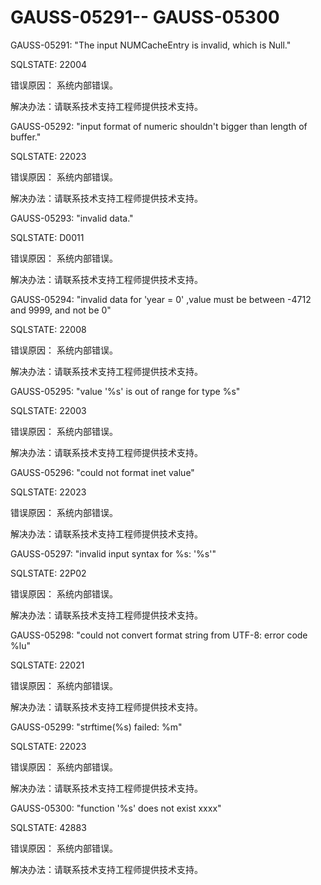 # GAUSS-05291-- GAUSS-05300<a name="ZH-CN_TOPIC_0302073653"></a>

GAUSS-05291: "The input NUMCacheEntry is invalid, which is Null."

SQLSTATE: 22004

错误原因： 系统内部错误。

解决办法：请联系技术支持工程师提供技术支持。

GAUSS-05292: "input format of numeric shouldn't bigger than length of buffer."

SQLSTATE: 22023

错误原因： 系统内部错误。

解决办法：请联系技术支持工程师提供技术支持。

GAUSS-05293: "invalid data."

SQLSTATE: D0011

错误原因： 系统内部错误。

解决办法：请联系技术支持工程师提供技术支持。

GAUSS-05294: "invalid data for 'year = 0' ,value must be between -4712 and 9999, and not be 0"

SQLSTATE: 22008

错误原因： 系统内部错误。

解决办法：请联系技术支持工程师提供技术支持。

GAUSS-05295: "value '%s' is out of range for type %s"

SQLSTATE: 22003

错误原因： 系统内部错误。

解决办法：请联系技术支持工程师提供技术支持。

GAUSS-05296: "could not format inet value"

SQLSTATE: 22023

错误原因： 系统内部错误。

解决办法：请联系技术支持工程师提供技术支持。

GAUSS-05297: "invalid input syntax for %s: '%s'"

SQLSTATE: 22P02

错误原因： 系统内部错误。

解决办法：请联系技术支持工程师提供技术支持。

GAUSS-05298: "could not convert format string from UTF-8: error code %lu"

SQLSTATE: 22021

错误原因： 系统内部错误。

解决办法：请联系技术支持工程师提供技术支持。

GAUSS-05299: "strftime\(%s\) failed: %m"

SQLSTATE: 22023

错误原因： 系统内部错误。

解决办法：请联系技术支持工程师提供技术支持。

GAUSS-05300: "function '%s' does not exist xxxx"

SQLSTATE: 42883

错误原因： 系统内部错误。

解决办法：请联系技术支持工程师提供技术支持。


